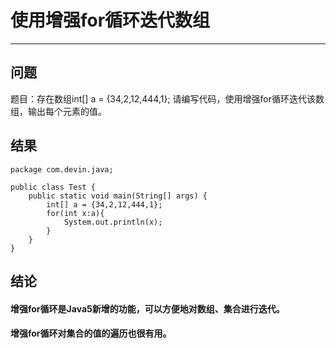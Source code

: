 # 使用增强for循环迭代数组
---
## 问题
题目：存在数组int[] a = {34,2,12,444,1};
请编写代码，使用增强for循环迭代该数组，输出每个元素的值。
## 结果
```
package com.devin.java;

public class Test {
	public static void main(String[] args) {
		int[] a = {34,2,12,444,1};
		for(int x:a){
			System.out.println(x);
		}
	}
}
```
## 结论
#### 增强for循环是Java5新增的功能，可以方便地对数组、集合进行迭代。
#### 增强for循环对集合的值的遍历也很有用。

